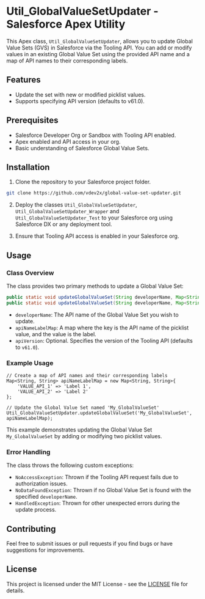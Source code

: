 
# Util_GlobalValueSetUpdater - Salesforce Apex Utility

This Apex class, `Util_GlobalValueSetUpdater`, allows you to update Global Value Sets (GVS) in Salesforce via the Tooling API. You can add or modify values in an existing Global Value Set using the provided API name and a map of API names to their corresponding labels.

## Features

- Update the set with new or modified picklist values.
- Supports specifying API version (defaults to v61.0).

## Prerequisites

- Salesforce Developer Org or Sandbox with Tooling API enabled.
- Apex enabled and API access in your org.
- Basic understanding of Salesforce Global Value Sets.

## Installation

1. Clone the repository to your Salesforce project folder.

```bash
git clone https://github.com/vdev2x/global-value-set-updater.git
```

2. Deploy the classes `Util_GlobalValueSetUpdater`, `Util_GlobalValueSetUpdater_Wrapper` and `Util_GlobalValueSetUpdater_Test` to your Salesforce org using Salesforce DX or any deployment tool.

3. Ensure that Tooling API access is enabled in your Salesforce org.

## Usage

### Class Overview

The class provides two primary methods to update a Global Value Set:

```java
public static void updateGlobalValueSet(String developerName, Map<String, String> apiNameLabelMap)
public static void updateGlobalValueSet(String developerName, Map<String, String> apiNameLabelMap, String apiVersion)
```

- `developerName`: The API name of the Global Value Set you wish to update.
- `apiNameLabelMap`: A map where the key is the API name of the picklist value, and the value is the label.
- `apiVersion`: Optional. Specifies the version of the Tooling API (defaults to `v61.0`).

### Example Usage

```apex
// Create a map of API names and their corresponding labels
Map<String, String> apiNameLabelMap = new Map<String, String>{
    'VALUE_API_1' => 'Label 1',
    'VALUE_API_2' => 'Label 2'
};

// Update the Global Value Set named 'My_GlobalValueSet'
Util_GlobalValueSetUpdater.updateGlobalValueSet('My_GlobalValueSet', apiNameLabelMap);
```

This example demonstrates updating the Global Value Set `My_GlobalValueSet` by adding or modifying two picklist values.

### Error Handling

The class throws the following custom exceptions:
- `NoAccessException`: Thrown if the Tooling API request fails due to authorization issues.
- `NoDataFoundException`: Thrown if no Global Value Set is found with the specified `developerName`.
- `HandledException`: Thrown for other unexpected errors during the update process.

## Contributing

Feel free to submit issues or pull requests if you find bugs or have suggestions for improvements.

## License

This project is licensed under the MIT License - see the [LICENSE](LICENSE) file for details.
